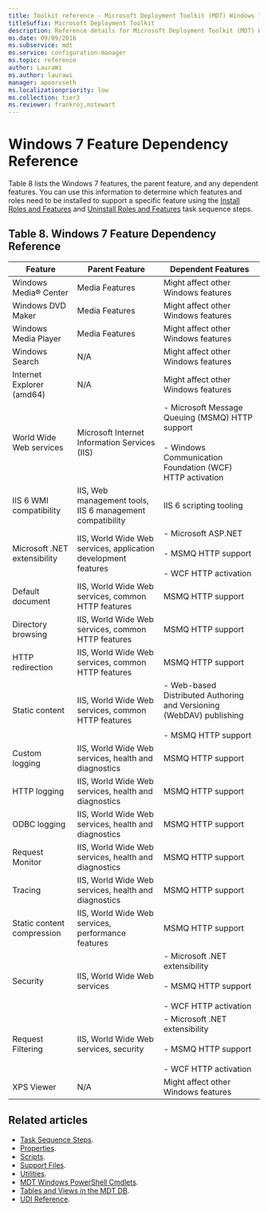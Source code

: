 ```yaml
---
title: Toolkit reference - Microsoft Deployment Toolkit (MDT) Windows 7 Feature Dependency Reference
titleSuffix: Microsoft Deployment Toolkit
description: Reference details for Microsoft Deployment Toolkit (MDT) Windows 7 Feature Dependency Reference
ms.date: 09/09/2016
ms.subservice: mdt
ms.service: configuration-manager
ms.topic: reference
author: LauraWi
ms.author: laurawi
manager: apoorvseth
ms.localizationpriority: low
ms.collection: tier3
ms.reviewer: frankroj,mstewart
---
```


# Windows 7 Feature Dependency Reference

Table 8 lists the Windows 7 features, the parent feature, and any dependent features. You can use this information to determine which features and roles need to be installed to support a specific feature using the [Install Roles and Features](task-sequence-steps.md#install-roles-and-features) and [Uninstall Roles and Features](task-sequence-steps.md#uninstall-roles-and-features) task sequence steps.

## Table 8. Windows 7 Feature Dependency Reference

|**Feature**|**Parent Feature**|**Dependent Features**|
|-|-|-|
|Windows Media&reg; Center|Media Features|Might affect other Windows features|
|Windows DVD Maker|Media Features|Might affect other Windows features|
|Windows Media Player|Media Features|Might affect other Windows features|
|Windows Search|N/A|Might affect other Windows features|
|Internet Explorer (amd64)|N/A|Might affect other Windows features|
|World Wide Web services|Microsoft Internet Information Services (IIS)|- Microsoft Message Queuing (MSMQ) HTTP support<br><br> - Windows Communication Foundation (WCF) HTTP activation|
|IIS 6 WMI compatibility|IIS, Web management tools, IIS 6 management compatibility|IIS 6 scripting tooling|
|Microsoft .NET extensibility|IIS, World Wide Web services, application development features|- Microsoft ASP.NET<br><br> - MSMQ HTTP support<br><br> - WCF HTTP activation|
|Default document|IIS, World Wide Web services, common HTTP features|MSMQ HTTP support|
|Directory browsing|IIS, World Wide Web services, common HTTP features|MSMQ HTTP support|
|HTTP redirection|IIS, World Wide Web services, common HTTP features|MSMQ HTTP support|
|Static content|IIS, World Wide Web services, common HTTP features|- Web-based Distributed Authoring and Versioning (WebDAV) publishing<br><br> - MSMQ HTTP support|
|Custom logging|IIS, World Wide Web services, health and diagnostics|MSMQ HTTP support|
|HTTP logging|IIS, World Wide Web services, health and diagnostics|MSMQ HTTP support|
|ODBC logging|IIS, World Wide Web services, health and diagnostics|MSMQ HTTP support|
|Request Monitor|IIS, World Wide Web services, health and diagnostics|MSMQ HTTP support|
|Tracing|IIS, World Wide Web services, health and diagnostics|MSMQ HTTP support|
|Static content compression|IIS, World Wide Web services, performance features|MSMQ HTTP support|
|Security|IIS, World Wide Web services|- Microsoft .NET extensibility<br><br> - MSMQ HTTP support<br><br> - WCF HTTP activation|
|Request Filtering|IIS, World Wide Web services, security|- Microsoft .NET extensibility<br><br> - MSMQ HTTP support<br><br> - WCF HTTP activation|
|XPS Viewer|N/A|Might affect other Windows features|

## Related articles

- [Task Sequence Steps](task-sequence-steps.md).
- [Properties](properties.md).
- [Scripts](scripts.md).
- [Support Files](support-files.md).
- [Utilities](utilities.md).
- [MDT Windows PowerShell Cmdlets](mdt-windows-powershell-cmdlets.md).
- [Tables and Views in the MDT DB](tables-views-mdt-db.md).
- [UDI Reference](udi-reference.md).
